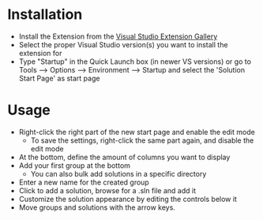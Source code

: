 # Installation

- Install the Extension from the [Visual Studio Extension Gallery](https://visualstudiogallery.msdn.microsoft.com/de5a8b10-d521-43ba-8af4-938c19b10ec9)
- Select the proper Visual Studio version(s) you want to install the extension for
- Type "Startup" in the Quick Launch box (in newer VS versions) or go to Tools --> Options --> Environment --> Startup and select the 'Solution Start Page' as start page

# Usage

- Right-click the right part of the new start page and enable the edit mode
	- To save the settings, right-click the same part again, and disable the edit mode
- At the bottom, define the amount of columns you want to display
- Add your first group at the bottom
	- You can also bulk add solutions in a specific directory
- Enter a new name for the created group
- Click to add a solution, browse for a .sln file and add it
- Customize the solution appearance by editing the controls below it
- Move groups and solutions with the arrow keys.